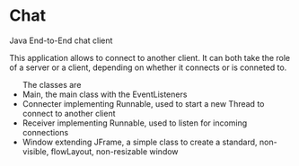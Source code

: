 # Chat
Java End-to-End chat client

This application allows to connect to another client. It can both take the role of a server or a client, depending on whether it connects or is conneted to.

<ul>
The classes are
<li>Main, the main class with the EventListeners</li>             
<li>Connecter implementing Runnable, used to start a new Thread to connect to another client</li>
<li>Receiver implementing Runnable, used to listen for incoming connections</li>
<li>Window extending JFrame, a simple class to create a standard, non-visible, flowLayout, non-resizable window</li>
</ul>
